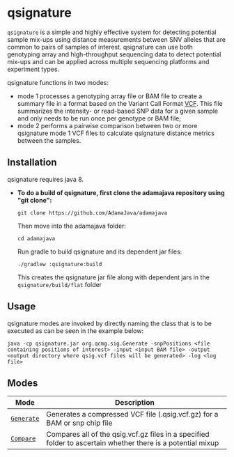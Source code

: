 # qsignature

`qsignature` is a simple and highly effective system for detecting potential
sample mix-ups using distance measurements between SNV alleles that are
common to pairs of samples of interest. qsignature can use both genotyping
array and high-throughput sequencing data to detect potential mix-ups and
can be applied across multiple sequencing platforms and experiment types.

qsignature functions in two modes:

* mode 1 processes a genotyping array file or BAM file to create a summary file in a format based on the Variant Call Format [VCF](http://samtools.github.io/hts-specs/VCFv4.1.pdf). This file summarizes the intensity- or read-based SNP data for a given sample and only needs to be run once per genotype or BAM file;
* mode 2 performs a pairwise comparison between two or more qsignature mode 1 VCF files to calculate qsignature distance metrics between the samples.

## Installation

qsignature requires java 8.

* **To do a build of qsignature, first clone the adamajava repository using "git clone":**
  ```
  git clone https://github.com/AdamaJava/adamajava
  ```

  Then move into the adamajava folder:
  ```
  cd adamajava
  ```
  Run gradle to build qsignature and its dependent jar files:
  ```
  ./gradlew :qsignature:build
  ```
  This creates the qsignature jar file along with dependent jars in the `qsignature/build/flat` folder


## Usage

qsignature modes are invoked by directly naming the class that is to be executed as can be seen in the example below:

~~~~{.text}
java -cp qsignature.jar org.qcmg.sig.Generate -snpPositions <file containing positions of interest> -input <input BAM file> -output <output directory where qsig.vcf files will be generated> -log <log file>

~~~~

## Modes

Mode | Description
-----| -----------
[`Generate`](qsignature_signature_generator_bespoke_mode.md) | Generates a compressed VCF file (.qsig.vcf.gz) for a BAM or snp chip file
[`Compare`](qsignature_compare_mode.md) | Compares all of the qsig.vcf.gz files in a specified folder to ascertain whether there is a potential mixup
